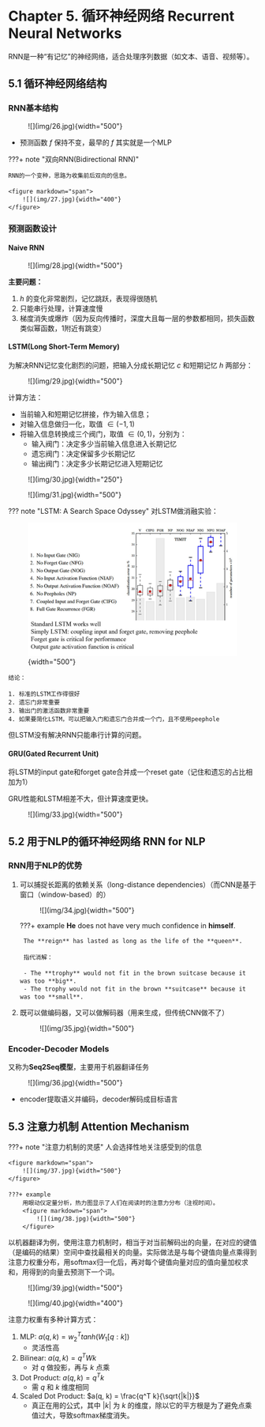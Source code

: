 # Chapter 5. 循环神经网络 Recurrent Neural Networks

RNN是一种“有记忆”的神经网络，适合处理序列数据（如文本、语音、视频等）。

## 5.1 循环神经网络结构

### RNN基本结构

<figure markdown="span">
    ![](img/26.jpg){width="500"}
</figure>

- 预测函数 $f$ 保持不变，最早的 $f$ 其实就是一个MLP

???+ note "双向RNN(Bidirectional RNN)"

    RNN的一个变种，思路为收集前后双向的信息。

    <figure markdown="span">
        ![](img/27.jpg){width="400"}
    </figure>

### 预测函数设计

#### Naive RNN

<figure markdown="span">
    ![](img/28.jpg){width="500"}
</figure>

**主要问题：**

1. $h$ 的变化非常剧烈，记忆跳跃，表现得很随机
2. 只能串行处理，计算速度慢
3. 梯度消失或爆炸（因为反向传播时，深度大且每一层的参数都相同，损失函数类似幂函数，1附近有跳变）

#### LSTM(Long Short-Term Memory)

为解决RNN记忆变化剧烈的问题，把输入分成长期记忆 $c$ 和短期记忆 $h$ 两部分：

<figure markdown="span">
    ![](img/29.jpg){width="500"}
</figure>

计算方法：

- 当前输入和短期记忆拼接，作为输入信息；
- 对输入信息做归一化，取值 $\in (-1, 1)$
- 将输入信息转换成三个阀门，取值 $\in (0, 1)$，分别为：
    - 输入阀门：决定多少当前输入信息进入长期记忆
    - 遗忘阀门：决定保留多少长期记忆
    - 输出阀门：决定多少长期记忆进入短期记忆

<figure markdown="span">
    ![](img/30.jpg){width="250"}
</figure>
<figure markdown="span">
    ![](img/31.jpg){width="500"}
</figure>


??? note "LSTM: A Search Space Odyssey"
    对LSTM做消融实验：
    <figure markdown="span">
        ![](img/32.jpg){width="500"}
    </figure>

    结论：

    1. 标准的LSTM工作得很好
    2. 遗忘门非常重要
    3. 输出门的激活函数非常重要
    4. 如果要简化LSTM，可以把输入门和遗忘门合并成一个门，且不使用peephole

但LSTM没有解决RNN只能串行计算的问题。

#### GRU(Gated Recurrent Unit)

将LSTM的input gate和forget gate合并成一个reset gate（记住和遗忘的占比相加为1）

GRU性能和LSTM相差不大，但计算速度更快。

<figure markdown="span">
    ![](img/33.jpg){width="500"}
</figure>


## 5.2 用于NLP的循环神经网络 RNN for NLP

### RNN用于NLP的优势

1. 可以捕捉长距离的依赖关系（long-distance dependencies）（而CNN是基于窗口（window-based）的）

    <figure markdown="span">
        ![](img/34.jpg){width="500"}
    </figure>

    ???+ example
        **He** does not have very much confidence in **himself**.

        The **reign** has lasted as long as the life of the **queen**.

        指代消解：

        - The **trophy** would not fit in the brown suitcase because it was too **big**.
        - The trophy would not fit in the brown **suitcase** because it was too **small**.
        
2. 既可以做编码器，又可以做解码器（用来生成，但传统CNN做不了）

    <figure markdown="span">
        ![](img/35.jpg){width="500"}
    </figure>


### Encoder-Decoder Models

又称为**Seq2Seq模型**，主要用于机器翻译任务

<figure markdown="span">
    ![](img/36.jpg){width="500"}
</figure>

- encoder提取语义并编码，decoder解码成目标语言

## 5.3 注意力机制 Attention Mechanism

???+ note "注意力机制的灵感"
    人会选择性地关注感受到的信息

    <figure markdown="span">
        ![](img/37.jpg){width="500"}
    </figure>

    ???+ example
        用眼动仪定量分析，热力图显示了人们在阅读时的注意力分布（注视时间）。
        <figure markdown="span">
            ![](img/38.jpg){width="500"}
        </figure>


以机器翻译为例，使用注意力机制时，相当于对当前解码出的向量，在对应的键值（是编码的结果）空间中查找最相关的向量。实际做法是与每个键值向量点乘得到注意力权重分布，用softmax归一化后，再对每个键值向量对应的值向量加权求和，用得到的向量去预测下一个词。

<figure markdown="span">
    ![](img/39.jpg){width="500"}
</figure>
<figure markdown="span">
    ![](img/40.jpg){width="400"}
</figure>

注意力权重有多种计算方式：

1. MLP: $a(q, k) = w_2^T tanh(W_1[q:k])$
    - 灵活性高
2. Bilinear: $a(q, k) = q^T W k$
    - 对 $q$ 做投影，再与 $k$ 点乘
3. Dot Product: $a(q, k) = q^T k$
    - 需 $q$ 和 $k$ 维度相同
4. Scaled Dot Product: $a(q, k) = \frac{q^T k}{\sqrt{|k|}}$
    - 真正在用的公式，其中 $|k|$ 为 $k$ 的维度，除以它的平方根是为了避免点乘值过大，导致softmax梯度消失。